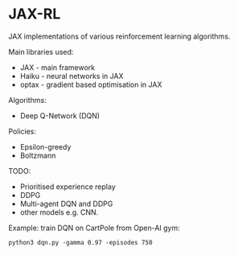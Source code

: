 # JAX-RL
JAX implementations of various reinforcement learning algorithms.

Main libraries used:
* JAX - main framework
* Haiku - neural networks in JAX
* optax - gradient based optimisation in JAX

Algorithms:
* Deep Q-Network (DQN)

Policies:
* Epsilon-greedy
* Boltzmann

TODO:
* Prioritised experience replay
* DDPG
* Multi-agent DQN and DDPG
* other models e.g. CNN.

Example: train DQN on CartPole from Open-AI gym:
```
python3 dqn.py -gamma 0.97 -episodes 750 
```
